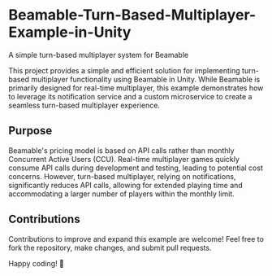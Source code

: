 # Beamable-Turn-Based-Multiplayer-Example-in-Unity
A simple turn-based multiplayer system for Beamable

This project provides a simple and efficient solution for implementing turn-based multiplayer functionality using Beamable in Unity. While Beamable is primarily designed for real-time multiplayer, this example demonstrates how to leverage its notification service and a custom microservice to create a seamless turn-based multiplayer experience.

## Purpose

Beamable's pricing model is based on API calls rather than monthly Concurrent Active Users (CCU). Real-time multiplayer games quickly consume API calls during development and testing, leading to potential cost concerns. However, turn-based multiplayer, relying on notifications, significantly reduces API calls, allowing for extended playing time and accommodating a larger number of players within the monthly limit.

## Contributions

Contributions to improve and expand this example are welcome! Feel free to fork the repository, make changes, and submit pull requests.

Happy coding! 🚀
